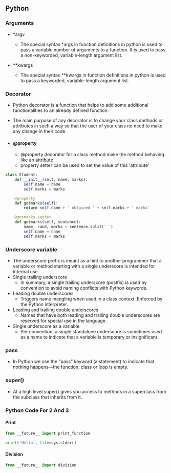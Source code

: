 Python 
--

### Arguments

  - *argv
    - The special syntax *args in function definitions in python is used to pass a variable number of arguments to a function. It is used to pass a non-keyworded, variable-length argument list.

  - **kwargs
    - The special syntax **kwargs in function definitions in python is used to pass a keyworded, variable-length argument list.

### Decorator

  - Python decorator is a function that helps to add some additional functionalities to an already defined function.
  - The main purpose of any decorator is to change your class methods or attributes in such a way so that the user of your class no need to make any change in their code.

  - #### @property
    - @property decorator for a class method make the method behaving like an attribute
    - property setter can be used to set the value of this 'attribute'

```python
class Student:
    def __init__(self, name, marks):
        self.name = name
        self.marks = marks

    @property
    def gotmarks(self):
        return self.name + ' obtained ' + self.marks + ' marks'

    @gotmarks.setter
    def gotmarks(self, sentence):
        name, rand, marks = sentence.split(' ')
        self.name = name
        self.marks = marks
```

### Underscore variable

  - The underscore prefix is meant as a hint to another programmer that a variable or method starting with a single underscore is intended for internal use.
  - Single trailing underscore
    - In summary, a single trailing underscore (postfix) is used by convention to avoid naming conflicts with Python keywords.
  - Leading double underscores
    - Triggers name mangling when used in a class context. Enforced by the Python interpreter.
  - Leading and trailing double underscores
    - Names that have both leading and trailing double underscores are reserved for special use in the language.
  - Single underscore as a variable
    - Per convention, a single standalone underscore is sometimes used as a name to indicate that a variable is temporary or insignificant.

### pass

  - In Python we use the "pass" keyword (a statement) to indicate that nothing happens—the function, class or loop is empty.

### super()

  - At a high level super() gives you access to methods in a superclass from the subclass that inherits from it.

### Python Code For 2 And 3

#### Print

```python
from __future__ import print_function

print('Hello', file=sys.stderr)
```

#### Division

```python
from __future__ import division
```
